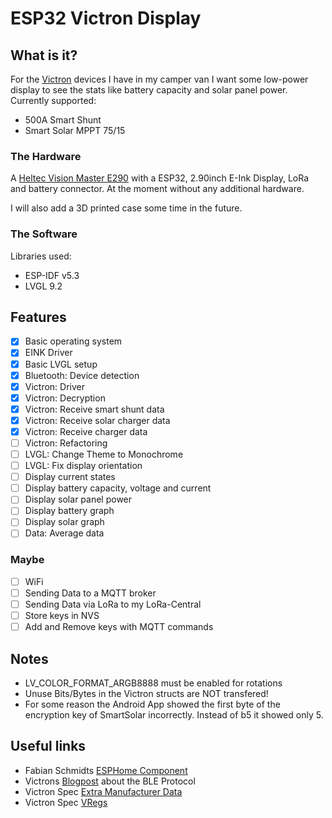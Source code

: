 # ESP32 Victron Display

## What is it?

For the [Victron](https://www.victronenergy.de/) devices I have in my camper van I want some low-power display to see the stats like battery capacity and solar panel power. Currently supported:

- 500A Smart Shunt
- Smart Solar MPPT 75/15

### The Hardware

A [Heltec Vision Master E290](https://heltec.org/project/vision-master-e290/) with a ESP32, 2.90inch E-Ink Display, LoRa and battery connector. At the moment without any additional hardware.

I will also add a 3D printed case some time in the future.

### The Software

Libraries used:

- ESP-IDF v5.3
- LVGL 9.2

## Features

- [x] Basic operating system
- [x] EINK Driver
- [x] Basic LVGL setup
- [x] Bluetooth: Device detection
- [x] Victron: Driver
- [x] Victron: Decryption
- [x] Victron: Receive smart shunt data
- [x] Victron: Receive solar charger data
- [x] Victron: Receive charger data
- [ ] Victron: Refactoring
- [ ] LVGL: Change Theme to Monochrome
- [ ] LVGL: Fix display orientation
- [ ] Display current states
- [ ] Display battery capacity, voltage and current
- [ ] Display solar panel power
- [ ] Display battery graph
- [ ] Display solar graph
- [ ] Data: Average data

### Maybe

- [ ] WiFi
- [ ] Sending Data to a MQTT broker
- [ ] Sending Data via LoRa to my LoRa-Central
- [ ] Store keys in NVS
- [ ] Add and Remove keys with MQTT commands

## Notes

- LV_COLOR_FORMAT_ARGB8888 must be enabled for rotations
- Unuse Bits/Bytes in the Victron structs are NOT transfered!
- For some reason the Android App showed the first byte of the encryption key of SmartSolar incorrectly. Instead of b5 it showed only 5.

## Useful links

- Fabian Schmidts [ESPHome Component](https://github.com/Fabian-Schmidt/esphome-victron_ble)
- Victrons [Blogpost](https://communityarchive.victronenergy.com/questions/187303/victron-bluetooth-advertising-protocol.html) about the BLE Protocol
- Victron Spec [Extra Manufacturer Data](https://communityarchive.victronenergy.com/storage/attachments/48745-extra-manufacturer-data-2022-12-14.pdf)
- Victron Spec [VRegs](https://www.victronenergy.com/upload/documents/VE.Can-registers-public.pdf)
